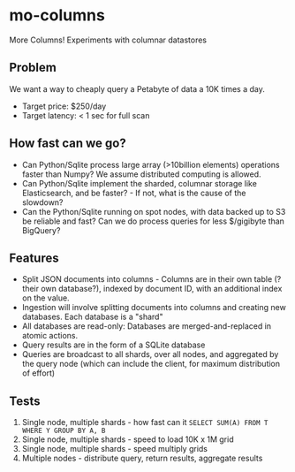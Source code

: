 # mo-columns

More Columns!  Experiments with columnar datastores

## Problem 

We want a way to cheaply query a Petabyte of data a 10K times a day.  

* Target price: $250/day
* Target latency: < 1 sec for full scan


## How fast can we go?

* Can Python/Sqlite process large array (>10billion elements) operations faster than Numpy? We assume distributed computing is allowed.
* Can Python/Sqlite implement the sharded, columnar storage like Elasticsearch, and be faster? - If not, what is the cause of the slowdown?
* Can the Python/Sqlite running on spot nodes, with data backed up to S3 be reliable and fast?  Can we do process queries for less $/gigibyte than BigQuery?


## Features

* Split JSON documents into columns - Columns are in their own table (?their own database?), indexed by document ID, with an additional index on the value. 
* Ingestion will involve splitting documents into columns and creating new databases. Each database is a "shard"
* All databases are read-only:  Databases are merged-and-replaced in atomic actions.
* Query results are in the form of a SQLite database
* Queries are broadcast to all shards, over all nodes, and aggregated by the query node (which can include the client, for maximum distribution of effort)

## Tests

1. Single node, multiple shards - how fast can it `SELECT SUM(A) FROM T WHERE Y GROUP BY A, B`
2. Single node, multiple shards - speed to load 10K x 1M grid
3. Single node, multiple shards - speed multiply grids
4. Multiple nodes - distribute query, return results, aggregate results

